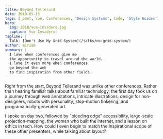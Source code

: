 ```yaml
---
title: Beyond Tellerand
date: 2018-05-15
tags: [_post, Vue, Conferences, 'Design Systems', Code, 'Style Guides']
hero:
  img: 2018/vue-invaders.jpg
  caption: Vue Invaders!
tagline: |
  Talk: [Don't Use My Grid System](/talks/no-grid-system/)
author: miriam
summary: |
  I love when conferences give me
  the opportunity to travel around the world.
  I love it even more when conferences
  go beyond the web
  to find inspiration from other fields.
---
```


Right from the start,
Beyond Tellerand was unlike other conferences.
Rather than hearing familiar talks
about familiar technology,
the first day took us on a journey through
web annotations, intricate illustrations,
design for non-designers,
robots with personality,
stop-motion tinkering,
and programatically-generated art.

I spoke on day two,
followed by "bleeding edge" accessibility,
large-scale projection-mapping,
the women who built the internet,
and a lesson on ethics in tech.
How could I even begin to match
the inspirational scope of these other presenters,
while talking about layout?

